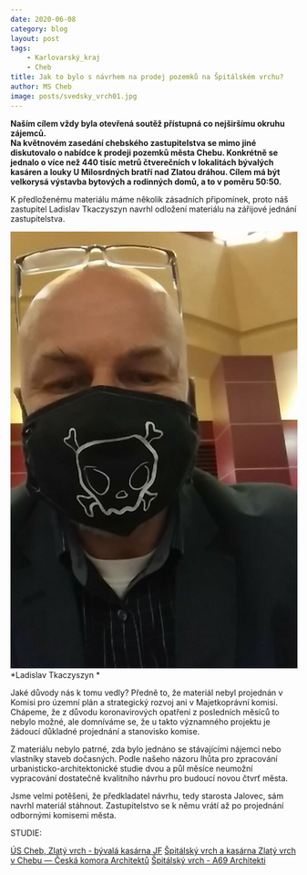 ```yaml
---
date: 2020-06-08
category: blog
layout: post
tags:
    - Karlovarský_kraj
    - Cheb
title: Jak to bylo s návrhem na prodej pozemků na Špitálském vrchu?
author: MS Cheb
image: posts/svedsky_vrch01.jpg
---
```

**Naším cílem vždy byla otevřená soutěž přístupná co nejširšímu okruhu zájemců.  
Na květnovém zasedání chebského zastupitelstva se mimo jiné diskutovalo o nabídce k prodeji pozemků města Chebu. Konkrétně se jednalo o více než 440 tisíc metrů čtverečních v lokalitách bývalých kasáren a louky U Milosrdných bratří nad Zlatou dráhou. Cílem má být velkorysá výstavba bytových a rodinných domů, a to v poměru 50:50.**

K předloženému materiálu máme několik zásadních připomínek, proto náš zastupitel Ladislav Tkaczyszyn navrhl odložení materiálu na zářijové jednání zastupitelstva.

![](/assets/img/posts/svedsky_vrch02.jpg)
*Ladislav Tkaczyszyn *

Jaké důvody nás k tomu vedly? Předně to, že materiál nebyl projednán v Komisi pro územní plán a strategický rozvoj ani v Majetkoprávní komisi. Chápeme, že z důvodu koronavirových opatření z posledních měsíců to nebylo možné, ale domníváme se, že u takto významného projektu je žádoucí důkladné projednání a stanovisko komise.

Z materiálu nebylo patrné, zda bylo jednáno se stávajícími nájemci nebo vlastníky staveb dočasných. Podle našeho názoru lhůta pro zpracování urbanisticko-architektonické studie dvou a půl měsíce neumožní vypracování dostatečně kvalitního návrhu pro budoucí novou čtvrť města.

Jsme velmi potěšeni, že předkladatel návrhu, tedy starosta Jalovec, sám navrhl materiál stáhnout. Zastupitelstvo se k němu vrátí až po projednání odbornými komisemi města.

STUDIE:

[ÚS Cheb, Zlatý vrch - bývalá kasárna JF](https://www.cheb.cz/us-cheb-zlaty-vrch-byvala-kasarna-jf/d-959935) 
[Špitálský vrch a kasárna Zlatý vrch v Chebu — Česká komora Architektů](https://www.cka.cz/cs/souteze/vysledky/spitalsky-vrch-a-kasarna-zlaty-vrch-v-chebu)
[Špitálský vrch - A69 Architekti](http://www.a69.cz/spitalsky-vrch)
